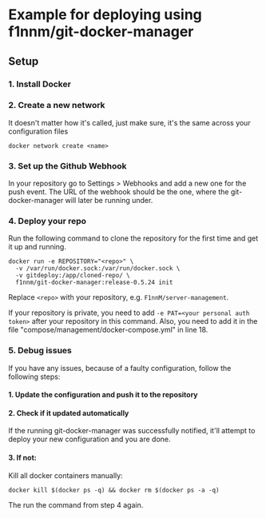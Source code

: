 # Example for deploying using f1nnm/git-docker-manager

## Setup
### 1. Install Docker

### 2. Create a new network
It doesn't matter how it's called, just make sure, it's the same across your configuration files
```
docker network create <name>
```

### 3. Set up the Github Webhook
In your repository go to Settings > Webhooks and add a new one for the push event.
The URL of the webhook should be the one, where the git-docker-manager will later be running under.

### 4. Deploy your repo
Run the following command to clone the repository for the first time and get it up and running.
```
docker run -e REPOSITORY="<repo>" \
  -v /var/run/docker.sock:/var/run/docker.sock \
  -v gitdeploy:/app/cloned-repo/ \
  f1nnm/git-docker-manager:release-0.5.24 init
```
Replace `<repo>` with your repository, e.g. `F1nnM/server-management`.

If your repository is private, you need to add `-e PAT=<your personal auth token>` after your repository in this command.
Also, you need to add it in the file "compose/management/docker-compose.yml" in line 18.

### 5. Debug issues
If you have any issues, because of a faulty configuration, follow the following steps:
#### 1. Update the configuration and push it to the repository
#### 2. Check if it updated automatically
If the running git-docker-manager was successfully notified, it'll attempt to deploy your new configuration and you are done.
#### 3. If not:
Kill all docker containers manually:
```
docker kill $(docker ps -q) && docker rm $(docker ps -a -q)
```
The run the command from step 4 again.